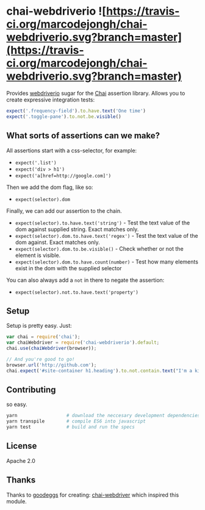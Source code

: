 # chai-webdriverio ![https://travis-ci.org/marcodejongh/chai-webdriverio.svg?branch=master](https://travis-ci.org/marcodejongh/chai-webdriverio.svg?branch=master)

Provides [webdriverio](https://npmjs.org/package/webdriverio) sugar for the [Chai](http://chaijs.com/) assertion library. Allows you to create expressive integration tests:

```javascript
expect('.frequency-field').to.have.text('One time')
expect('.toggle-pane').to.not.be.visible()
```

## What sorts of assertions can we make?

All assertions start with a css-selector, for example:

- `expect('.list')`
- `expect('div > h1')`
- `expect('a[href=http://google.com]')`

Then we add the dom flag, like so:

- `expect(selector).dom`

Finally, we can add our assertion to the chain.

- `expect(selector).to.have.text('string')` - Test the text value of the dom against supplied string. Exact matches only.
- `expect(selector).dom.to.have.text('regex')` - Test the text value of the dom against. Exact matches only.
- `expect(selector).dom.to.be.visible()` - Check whether or not the element is visible.
- `expect(selector).dom.to.have.count(number)` - Test how many elements exist in the dom with the supplied selector

You can also always add a `not` in there to negate the assertion:

- `expect(selector).not.to.have.text('property')`

## Setup

Setup is pretty easy. Just:

```javascript
var chai = require('chai');
var chaiWebdriver = require('chai-webdriverio').default;
chai.use(chaiWebdriver(browser));

// And you're good to go!
browser.url('http://github.com');
chai.expect('#site-container h1.heading').to.not.contain.text("I'm a kitty!");
```

## Contributing

so easy.

```bash
yarn                  # download the neccesary development dependencies
yarn transpile        # compile ES6 into javascript
yarn test             # build and run the specs
```

## License

Apache 2.0

## Thanks
Thanks to [goodeggs](https://github.com/goodeggs/) for creating: [chai-webdriver](https://github.com/goodeggs/chai-webdriver) which inspired this module.

